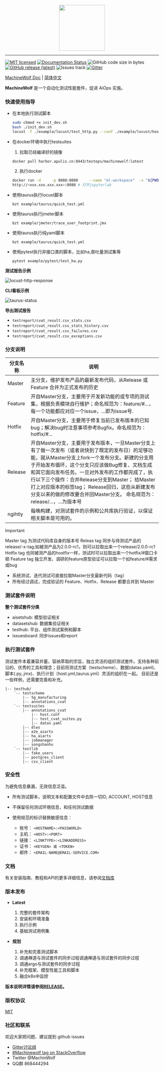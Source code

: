 <p align="center">
<img src="docs/img/ico.png" width="150"/>
</p>

-----------

[![MIT licensed](https://img.shields.io/badge/license-MIT-brightgreen.svg)](LICENSE)
[![Documentation Status](https://readthedocs.org/projects/nni/badge/?version=latest)](https://achinewolf.readthedocs.io/zh_CN/latest/?badge=latest)
![GitHub code size in bytes](https://img.shields.io/github/languages/code-size/apulis/MachineWolf)
[![GitHub release (latest)](https://img.shields.io/github/v/release/apulis/MachineWolf)](https://github.com/apulis/MachineWolf/releases)
![Issues track](https://img.shields.io/github/issues/apulis/MachineWolf)
[![Gitter](https://badges.gitter.im/banrieen/MachineWolfHome.svg)](https://gitter.im/banrieen/MachineWolfHome?utm_source=badge&utm_medium=badge&utm_campaign=pr-badge)

<!-- ![GitHub Latest download](https://img.shields.io/github/downloads/apulis/MachineWolf/latest/total?style=plastic) -->
<!-- [![codeql-analysis Actions Status](https://github.com/apulis/MachineWolf/workflows/codeql-analysis/badge.svg)](https://github.com/apulis/MachineWolf/actions)
[![nightly-build Actions Status](https://github.com/apulis/MachineWolf/workflows/nightly-build/badge.svg)](https://github.com/apulis/MachineWolf/actions) -->


[MachineWolf Doc](README_en_US.md) | [简体中文](https://machinewolf.readthedocs.io/en/latest/)

**MachineWolf** 是一个自动化测试性能套件，促进 AiOps 实施。


### 快速使用指导

* 在本地执行测试脚本

    ```bash
    sudo chmod +x init_dev.sh
    bash ./init_dev.sh
    locust -f ./example/locust/test_http.py --conf ./example/locust/host.conf
    ```

* 在docker环境中执行testsuites

    1. 拉取已经编译好的镜像
    
    `docker pull harbor.apulis.cn:8443/testops/machinewolf:latest`

    2. 执行docker
    
    ```bash
    docker run -d     -p 8088:8080     --name "ml-workspace"  -v "${PWD}:/workspace"  --env NOTEBOOK_ARGS="--NotebookApp.notebook_dir=/home"  --shm-size 2048m  --restart always     harbor.apulis.cn:8443/testops/machinewolf:latest
    http://<xxx.xxx.xxx.xxx>:8088 # 打开jupyterlab
    ```

* 使用taurus执行locust脚本

    `bzt example/taurus/quick_test.yml`

* 使用taurus执行jmeter脚本

    `bzt example/jmeter/trace_user_footprint.jmx`

* 使用taurus执行纯yaml脚本

    `bzt example/taurus/quick_test.yml`

* 使用pytest执行非接口类的脚本，比如ha,吞吐量测试集等

    `pytest example/pytest/test_ha.py`

**测试报告示例**

![locust-http-response](docs/img/locust_report.png)

**CLI看板示例**

![taurus-status](docs/img/taurus_report.png)

**导出测试报告**

* `testreport/cvat_result.csv_stats.csv`
* `testreport/cvat_result.csv_stats_history.csv`
* `testreport/cvat_result.csv_failures.csv`
* `testreport/cvat_result.csv_exceptions.csv`

### 分支说明


| 分支名称     |说明|
| ----------- | -------------------------------------------------------------------- |
| Master      | 主分支，维护发布产品的最新发布代码，从Release 或 Feature 合并为正式发布的历史|
| Feature     | 开自Master分支，主要用于开发新功能的或专项的测试集，根据负责模块自行维护；命名规范为：feature/#...，每一个功能都应对应一个issue，...即为issue号. |
| Hotfix      |	开自Master分支，主要用于修复当前已发布版本的已知bug；解决bug时注意事项参考Bugfix。命名规范为：hotfix/#... |
| Release	  | 开自Master分支，主要用于发布版本，一旦Master分支上有了做一次发布（或者说快到了既定的发布日）的足够功能，就从Master分支上fork一个发布分支。新建的分支用于开始发布循环，这个分支只应该做Bug修复、文档生成和其它面向发布任务。一旦对外发布的工作都完成了，执行以下三个操作：合并Release分支到Master； 给Master打上对应版本的标签tag； Release回归，这些从新建发布分支以来的做的修改要合并回Master分支。 命名规范为：release/...，...为版本号|
| ngihtly     | 每晚构建，对测试套件的示例和公共库执行验证，以保证相关脚本是可用的。|

> [!IMPORTANT]
> Master tag 为测试代码库自身的版本号
> Releas tag 同步与待测试产品的release/-x-tag;如被测产品为2.0.0-rc1，则可以拉取出来一个release/2.0.0-rc1
> Hotfix tag 也同被测产品的hostfix一样，测试时可以拉取出来一个hotfix/#窗口卡顿
> Feature tag 独立开发、调研的feature原型验证可以拉取一个如feature/#需求或bug

* 系统测试、迭代测试可直接拉取Master分支最新代码（tag）
* 所有经过调试，完成验证的 Feature、Hotfix、Release 都要合并到 Master


### 测试套件说明

**整个测试套件分类**

* aisetshub:    模型验证相关
* datasetshub:  数据集验证相关
* testhub:      平台、组件测试案例和脚本
* issuesboard:  同步issues和report

### 执行测试套件

测试套件本着兼容并蓄，容纳萃取的宗旨，独立灵活的组织测试套件。支持各种前沿的、优秀的工具和理念；目前将测试方案（testscheme）、数据(datas.yaml)、脚本(.py,.jmx)、执行计划（host.yml,taurus.yml）灵活的组织在一起。
目前还是一些样例，还需要完善和补充。

``` direction
|-- testhub/
    `-- testscheme
        |-- 5g_manufacturing
        |-- annotations_cvat
    `-- testsuites
        |-- annotations_cvat
            |-- host.conf
            |-- test_cvat_suites.py
            |-- datas.yaml
        |-- dlws
        |-- e2e_aiarts
        |-- ha_aiarts
        |-- jobmanager
        |-- songshanhu
    `-- testlib
        |-- fake_users
        |-- postgres_client
        |-- csv_client
```

### 安全性

为避免信息暴漏，无效信息泛滥。

* 所有测试脚本，说明文本和配置文件中去除一切ID, ACCOUNT, HOST信息
* 不保留任何测试环境信息，和任何测试数据
* 使用规范的标识替换敏感信息：

    + 账号： `<HOSTNAME>:<PASSWORLD>`
    + 主机： `<HOST>:<PORT>`
    + 链接： `<LINKTYPE>:<LINKADDRESS>`
    + 证书： `<KEYGEN> 或 <TOKEN>`
    + 邮件： `<EMAIL-NAME@EMAIL-SERVICE.COM>`

### 文档 

有关安装指南、教程和API的更多详细信息，请参阅[文档库](docs/zh_CN)

### 版本发布

* **Latest**

    1. 完整的套件架构
    2. 安装和环境准备
    3. 执行示例
    4. 基础测试用例集

* **规划**

    1. 补充和完善测试脚本
    2. 调通禅道与测试套件的同步过程调通禅道与测试套件的同步过程
    3. 调通argo与测试套件的同步过程
    4. 补充框架、模型性能工具和脚本 
    5. 融合k8s中监控

**版本说明详情请参阅[RELEASE](./RELEASE.md)。**

### 版权协议

[MIT](LICENSE)

### 社区和联系

欢迎大家把问题、建议提到 github issues
* [Gitter讨论组](https://gitter.im/banrieen/MachineWolfHome?utm_source=share-link&utm_medium=link&utm_campaign=share-link)
* [#Machinewolf tag on StackOverflow](https://stackoverflow.com/search?q=%23Machinewolf)
* Twitter @MachinWolf
* QQ群 868444294 
